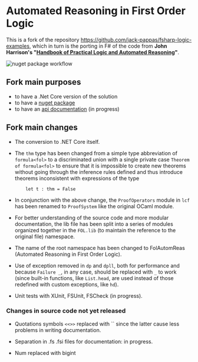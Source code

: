 # Automated Reasoning in First Order Logic

This is a fork of the repository https://github.com/jack-pappas/fsharp-logic-examples, which in turn is the porting in F# of the code from **John Harrison's "[Handbook of Practical Logic and Automated Reasoning](https://www.cl.cam.ac.uk/~jrh13/atp/index.html)"**.

![nuget package workflow](https://github.com/domasin/FolAutomReas/actions/workflows/publish.yml/badge.svg)

## Fork main purposes

* to have a .Net Core version of the solution
* to have a [nuget package](https://www.nuget.org/packages/FolAutomReas)
* to have an [api documentation](https://domasin.github.io/FolAutomReas/reference/index.html) (in progress)

## Fork main changes

* The conversion to .NET Core itself.

* The `thm` type has been changed from a simple type abbreviation of `formula<fol>` to a discriminated union with a single private case `Theorem of formula<fol>` to ensure that it is impossible to create new theorems without going through the inference rules defined and thus introduce theorems inconsistent with expressions of the type

          let t : thm = False

* In conjunction with the above change, the `ProofOperators` module in `lcf` has been renamed to `ProofSystem` like the original OCaml module.

* For better understanding of the source code and more modular documentation, the lib file has been split into a series of modules organized together in the `FOL.lib`  (to maintain the reference to the original file) namespace.

* The name of the root namespace has been changed to FolAutomReas (Automated Reasoning in First Order Logic).

* Use of exception removed in `dp` and `dpll`, both for performance and because `Failure _`, in any case, should be replaced with `_` to work (since built-in functions, like `List.head`, are used instead of those redefined with custom exceptions, like `hd`).

* Unit tests with XUnit, FSUnit, FSCheck (in progress).

### Changes in source code not yet released

* Quotations symbols `<<>>` replaced with `` since the latter cause less problems in writing documentation. 

* Separation in .fs .fsi files for documentation: in progress.

* Num replaced with bigint

